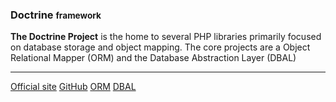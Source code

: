 ### Doctrine <small>framework</small>

<?php echo Samiholck\skillLevelBar(45); ?>

  **The Doctrine Project** is the home to several PHP libraries primarily focused 
  on database storage and object mapping. The core projects are a Object 
  Relational Mapper (ORM) and the Database Abstraction Layer (DBAL)

<hr>

<div class="button-group small align-right">
    <a class="button doctrine" href="http://www.doctrine-project.org/"><i class="fas fa-home"></i> Official site</a>
    <a class="button github" href="https://github.com/doctrine"><i class="fab fa-github"></i> GitHub</a>
    <a class="button doctrine" href="http://www.doctrine-project.org/projects/orm.html">ORM</a>
    <a class="button doctrine" href="http://www.doctrine-project.org/projects/dbal.html">DBAL</a>
</div>
